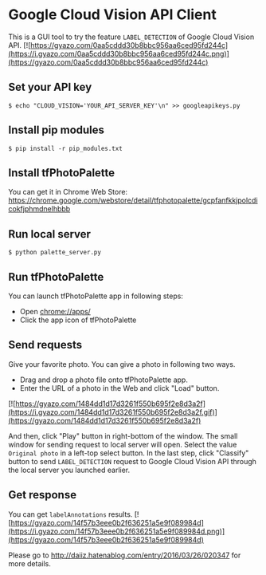 # Google Cloud Vision API Client
This is a GUI tool to try the feature `LABEL_DETECTION` of Google Cloud Vision API.
[![https://gyazo.com/0aa5cddd30b8bbc956aa6ced95fd244c](https://i.gyazo.com/0aa5cddd30b8bbc956aa6ced95fd244c.png)](https://gyazo.com/0aa5cddd30b8bbc956aa6ced95fd244c)

## Set your API key
```
$ echo "CLOUD_VISION='YOUR_API_SERVER_KEY'\n" >> googleapikeys.py
```

## Install pip modules
```
$ pip install -r pip_modules.txt
```

## Install tfPhotoPalette
You can get it in Chrome Web Store:
https://chrome.google.com/webstore/detail/tfphotopalette/gcpfanfkkjpolcdicokfjphmdnelhbbb

## Run local server
```
$ python palette_server.py
```

## Run tfPhotoPalette
You can launch tfPhotoPalette app in following steps:
* Open [chrome://apps/](chrome://apps/)
* Click the app icon of tfPhotoPalette

## Send requests
Give your favorite photo. You can give a photo in following two ways.
* Drag and drop a photo file onto tfPhotoPalette app.
* Enter the URL of a photo in the Web and click "Load" button.

[![https://gyazo.com/1484dd1d17d3261f550b695f2e8d3a2f](https://i.gyazo.com/1484dd1d17d3261f550b695f2e8d3a2f.gif)](https://gyazo.com/1484dd1d17d3261f550b695f2e8d3a2f)

And then, click "Play" button in right-bottom of the window.
The small window for sending request to local server will open.
Select the value `Original photo` in a left-top select button.
In the last step, click "Classify" button to send `LABEL_DETECTION` request to Google Cloud Vision API through the local server you launched earlier.

## Get response
You can get `labelAnnotations` results.
[![https://gyazo.com/14f57b3eee0b2f636251a5e9f089984d](https://i.gyazo.com/14f57b3eee0b2f636251a5e9f089984d.png)](https://gyazo.com/14f57b3eee0b2f636251a5e9f089984d)


Please go to http://daiiz.hatenablog.com/entry/2016/03/26/020347 for more details.
